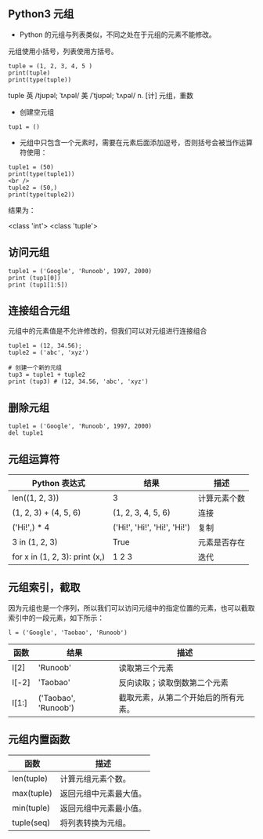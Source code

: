 ## Python3 元组

* Python 的元组与列表类似，不同之处在于元组的元素不能修改。

元组使用小括号，列表使用方括号。
```
tuple = (1, 2, 3, 4, 5 )
print(tuple)
print(type(tuple))
```
tuple 英 /tjʊpəl; ˈtʌpəl/  美 /ˈtjʊpəl; ˈtʌpəl/  n. [计] 元组，重数

* 创建空元组
```
tup1 = ()
```

* 元组中只包含一个元素时，需要在元素后面添加逗号，否则括号会被当作运算符使用：
```
tuple1 = (50)
print(type(tuple1))
<br />
tuple2 = (50,)
print(type(tuple2))
```
结果为：
> 
<class 'int'>
<class 'tuple'>

## 访问元组
```
tuple1 = ('Google', 'Runoob', 1997, 2000)
print (tup1[0])
print (tup1[1:5])
```

## 连接组合元组
元组中的元素值是不允许修改的，但我们可以对元组进行连接组合
```
tuple1 = (12, 34.56);
tuple2 = ('abc', 'xyz')

# 创建一个新的元组
tup3 = tuple1 + tuple2
print (tup3) # (12, 34.56, 'abc', 'xyz')
```

## 删除元组
```
tuple1 = ('Google', 'Runoob', 1997, 2000)
del tuple1
```

## 元组运算符
| Python 表达式| 结果 | 描述 |
| --- | --- | --- |
| len((1, 2, 3)) | 3 | 计算元素个数 |
| (1, 2, 3) + (4, 5, 6) | (1, 2, 3, 4, 5, 6) | 连接 |
| ('Hi!',) * 4 | ('Hi!', 'Hi!', 'Hi!', 'Hi!') | 复制 |
| 3 in (1, 2, 3) | True | 元素是否存在 |
| for x in (1, 2, 3): print (x,) | 1 2 3 | 迭代 |

## 元组索引，截取

因为元组也是一个序列，所以我们可以访问元组中的指定位置的元素，也可以截取索引中的一段元素，如下所示：

```
l = ('Google', 'Taobao', 'Runoob')
```
| 函数 | 结果 | 描述 |
| --- | --- | --- |
| l[2] | 'Runoob' | 读取第三个元素 |
| l[-2] | 'Taobao' | 反向读取；读取倒数第二个元素 |
| l[1:] | ('Taobao', 'Runoob') | 截取元素，从第二个开始后的所有元素。|

## 元组内置函数
| 函数 | 描述 |
| --- | --- |
| len(tuple) | 计算元组元素个数。 |
| max(tuple) | 返回元组中元素最大值。 |
| min(tuple) | 返回元组中元素最小值。 |
| tuple(seq) | 将列表转换为元组。 |